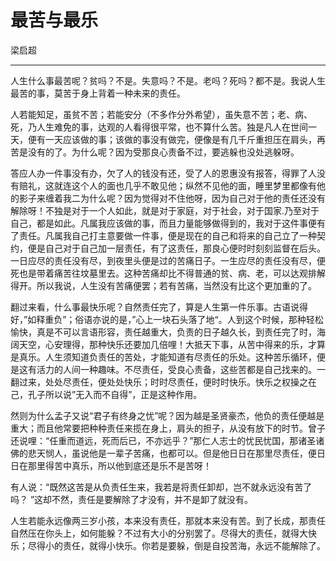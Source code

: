 # 最苦与最乐

梁启超

---

人生什么事最苦呢？贫吗？不是。失意吗？不是。老吗？死吗？都不是。我说人生最苦的事，莫苦于身上背着一种未来的责任。

人若能知足，虽贫不苦；若能安分（不多作分外希望），虽失意不苦；老、病、死，乃人生难免的事，达观的人看得很平常，也不算什么苦。独是凡人在世间一天，便有一天应该做的事；该做的事没有做完，便像是有几千斤重担压在肩头，再苦是没有的了。为什么呢？因为受那良心责备不过，要逃躲也没处逃躲呀。

答应人办一件事没有办，欠了人的钱没有还，受了人的恩惠没有报答，得罪了人没有赔礼，这就连这个人的面也几乎不敢见他；纵然不见他的面，睡里梦里都像有他的影子来缠着我二为什么呢？因为觉得对不住他呀，因为自己对于他的责任还没有解除呀！不独是对于一个人如此，就是对于家庭，对于社会，对于国家.乃至对于自己，都是如此。凡属我应该做的事，而且力量能够做得到的，我对于这件事便有了责任。凡属我自己打主意要做一件事，便是现在的自己和将来的自己立了一种契约，便是自己对于自己加一层责任，有了这责任，那良心便时时刻刻监督在后头。一日应尽的责任没有尽，到夜里头便是过的苦痛日子。一生应尽的责任没有尽，便死也是带着痛苦往坟墓里去。这种苦痛却比不得普通的贫、病、老，可以达观排解得开。所以我说，人生没有苦痛便罢；若有苦痛，当然没有比这个更加重的了。

翻过来看，什么事最快乐呢？自然责任完了，算是人生第一件乐事。古语说得好，”如释重负”；俗语亦说的是，”心上一块石头落了地“。人到这个时候，那种轻松愉快，真是不可以言语形容，责任越重大，负责的日子越久长，到责任完了时，海阔天空，心安理得，那种快乐还要加几倍哩！大抵天下事，从苦中得来的乐，才算是真乐。人生须知道负责任的苦处，才能知道有尽责任的乐处。这种苦乐循环，便是这有活力的人间一种趣味。不尽责任，受良心责备，这些苦都是自己找来的。一翻过来，处处尽责任，便处处快乐；时时尽责任，便时时快乐。快乐之权操之在己，孔子所以说”无入而不自得”，正是这种作用。

然则为什么孟子又说“君子有终身之忧”呢？因为越是圣贤豪杰，他负的责任便越是重大；而且他常要把种种责任来揽在身上，肩头的担子，从没有放下的时节。曾子还说哩：“任重而道远，死而后已，不亦远乎？”那仁人志士的忧民忧国，那诸圣诸佛的悲天悯人，虽说他是一辈子苦痛，也都可以。但是他日日在那里尽责任，便日日在那里得苦中真乐，所以他到底还是乐不是苦呀！

有人说：“既然这苦是从负责任生来，我若是将责任卸却，岂不就永远没有苦了吗？ ”这却不然，责任是要解除了才没有，并不是卸了就没有。

人生若能永远像两三岁小孩，本来没有责任，那就本来没有苦。到了长成，那责任自然压在你头上，如何能躲？不过有大小的分别罢了。尽得大的责任，就得大快乐；尽得小的责任，就得小快乐。你若是要躲，倒是自投苦海，永远不能解除了。
